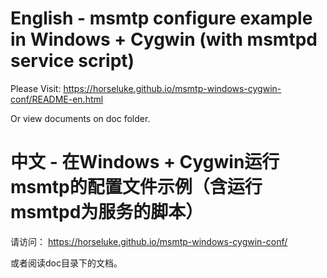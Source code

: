 # English - msmtp configure example in Windows + Cygwin (with msmtpd service script)

Please Visit: https://horseluke.github.io/msmtp-windows-cygwin-conf/README-en.html

Or view documents on doc folder. 



# 中文 - 在Windows + Cygwin运行msmtp的配置文件示例（含运行msmtpd为服务的脚本）

请访问： https://horseluke.github.io/msmtp-windows-cygwin-conf/

或者阅读doc目录下的文档。


